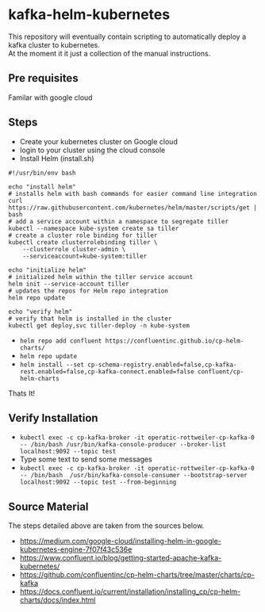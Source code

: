 # kafka-helm-kubernetes


This repository will eventually contain scripting to automatically  deploy a kafka cluster to kubernetes.  
At the moment it it just a collection of the manual instructions.

## Pre requisites

Familar with google cloud

## Steps

- Create your kubernetes cluster on Google cloud
- login to your cluster using the cloud console
- Install Helm (install.sh)
``` 
#!/usr/bin/env bash

echo "install helm"
# installs helm with bash commands for easier command line integration
curl https://raw.githubusercontent.com/kubernetes/helm/master/scripts/get | bash
# add a service account within a namespace to segregate tiller
kubectl --namespace kube-system create sa tiller
# create a cluster role binding for tiller
kubectl create clusterrolebinding tiller \
    --clusterrole cluster-admin \
    --serviceaccount=kube-system:tiller

echo "initialize helm"
# initialized helm within the tiller service account
helm init --service-account tiller
# updates the repos for Helm repo integration
helm repo update

echo "verify helm"
# verify that helm is installed in the cluster
kubectl get deploy,svc tiller-deploy -n kube-system
```
- `helm repo add confluent https://confluentinc.github.io/cp-helm-charts/`
- `helm repo update`
- `helm install --set cp-schema-registry.enabled=false,cp-kafka-rest.enabled=false,cp-kafka-connect.enabled=false confluent/cp-helm-charts`

Thats It!

## Verify Installation

- `kubectl exec -c cp-kafka-broker -it operatic-rottweiler-cp-kafka-0 -- /bin/bash /usr/bin/kafka-console-producer --broker-list localhost:9092 --topic test`
- Type some text to send some messages
- `kubectl exec -c cp-kafka-broker -it operatic-rottweiler-cp-kafka-0 -- /bin/bash  /usr/bin/kafka-console-consumer --bootstrap-server localhost:9092 --topic test --from-beginning`




## Source Material

The steps detailed above are taken from the sources below.  

- https://medium.com/google-cloud/installing-helm-in-google-kubernetes-engine-7f07f43c536e
- https://www.confluent.io/blog/getting-started-apache-kafka-kubernetes/
- https://github.com/confluentinc/cp-helm-charts/tree/master/charts/cp-kafka
- https://docs.confluent.io/current/installation/installing_cp/cp-helm-charts/docs/index.html

